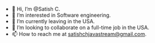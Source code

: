- 👋 Hi, I’m @Satish C.
- 👀 I’m interested in Software engineering.
- 🌱 I’m currently leaving in the USA.
- 💞️ I’m looking to collaborate on a full-time job in the USA.
- 📫 How to reach me at satishchjavastream@gmail.com.

<!---
satishchjavastream/satishchjavastream is a ✨ special ✨ repository because its `README.md` (this file) appears on your GitHub profile.
You can click the Preview link to take a look at your changes.
--->
